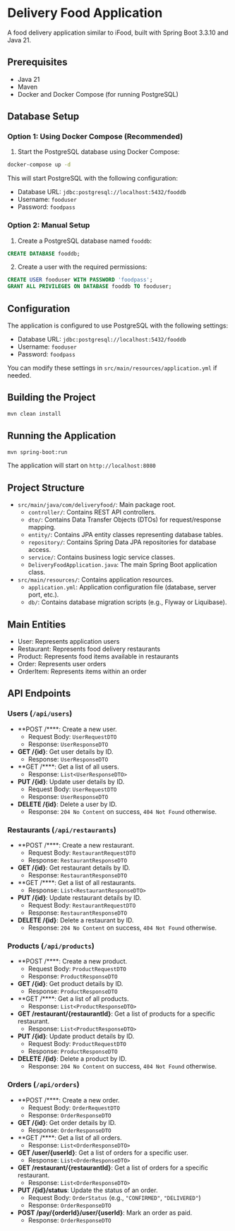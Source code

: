 # Delivery Food Application

A food delivery application similar to iFood, built with Spring Boot 3.3.10 and Java 21.

## Prerequisites

- Java 21
- Maven
- Docker and Docker Compose (for running PostgreSQL)

## Database Setup

### Option 1: Using Docker Compose (Recommended)

1. Start the PostgreSQL database using Docker Compose:
```bash
docker-compose up -d
```

This will start PostgreSQL with the following configuration:
- Database URL: `jdbc:postgresql://localhost:5432/fooddb`
- Username: `fooduser`
- Password: `foodpass`

### Option 2: Manual Setup

1. Create a PostgreSQL database named `fooddb`:
```sql
CREATE DATABASE fooddb;
```

2. Create a user with the required permissions:
```sql
CREATE USER fooduser WITH PASSWORD 'foodpass';
GRANT ALL PRIVILEGES ON DATABASE fooddb TO fooduser;
```

## Configuration

The application is configured to use PostgreSQL with the following settings:
- Database URL: `jdbc:postgresql://localhost:5432/fooddb`
- Username: `fooduser`
- Password: `foodpass`

You can modify these settings in `src/main/resources/application.yml` if needed.

## Building the Project

```bash
mvn clean install
```

## Running the Application

```bash
mvn spring-boot:run
```

The application will start on `http://localhost:8080`

## Project Structure

- `src/main/java/com/deliveryfood/`: Main package root.
  - `controller/`: Contains REST API controllers.
  - `dto/`: Contains Data Transfer Objects (DTOs) for request/response mapping.
  - `entity/`: Contains JPA entity classes representing database tables.
  - `repository/`: Contains Spring Data JPA repositories for database access.
  - `service/`: Contains business logic service classes.
  - `DeliveryFoodApplication.java`: The main Spring Boot application class.
- `src/main/resources/`: Contains application resources.
  - `application.yml`: Application configuration file (database, server port, etc.).
  - `db/`: Contains database migration scripts (e.g., Flyway or Liquibase).

## Main Entities

- User: Represents application users
- Restaurant: Represents food delivery restaurants
- Product: Represents food items available in restaurants
- Order: Represents user orders
- OrderItem: Represents items within an order

## API Endpoints

### Users (`/api/users`)

- **POST /****: Create a new user.
  - Request Body: `UserRequestDTO`
  - Response: `UserResponseDTO`
- **GET /{id}**: Get user details by ID.
  - Response: `UserResponseDTO`
- **GET /****: Get a list of all users.
  - Response: `List<UserResponseDTO>`
- **PUT /{id}**: Update user details by ID.
  - Request Body: `UserRequestDTO`
  - Response: `UserResponseDTO`
- **DELETE /{id}**: Delete a user by ID.
  - Response: `204 No Content` on success, `404 Not Found` otherwise.

### Restaurants (`/api/restaurants`)

- **POST /****: Create a new restaurant.
  - Request Body: `RestaurantRequestDTO`
  - Response: `RestaurantResponseDTO`
- **GET /{id}**: Get restaurant details by ID.
  - Response: `RestaurantResponseDTO`
- **GET /****: Get a list of all restaurants.
  - Response: `List<RestaurantResponseDTO>`
- **PUT /{id}**: Update restaurant details by ID.
  - Request Body: `RestaurantRequestDTO`
  - Response: `RestaurantResponseDTO`
- **DELETE /{id}**: Delete a restaurant by ID.
  - Response: `204 No Content` on success, `404 Not Found` otherwise.

### Products (`/api/products`)

- **POST /****: Create a new product.
  - Request Body: `ProductRequestDTO`
  - Response: `ProductResponseDTO`
- **GET /{id}**: Get product details by ID.
  - Response: `ProductResponseDTO`
- **GET /****: Get a list of all products.
  - Response: `List<ProductResponseDTO>`
- **GET /restaurant/{restaurantId}**: Get a list of products for a specific restaurant.
  - Response: `List<ProductResponseDTO>`
- **PUT /{id}**: Update product details by ID.
  - Request Body: `ProductRequestDTO`
  - Response: `ProductResponseDTO`
- **DELETE /{id}**: Delete a product by ID.
  - Response: `204 No Content` on success, `404 Not Found` otherwise.

### Orders (`/api/orders`)

- **POST /****: Create a new order.
  - Request Body: `OrderRequestDTO`
  - Response: `OrderResponseDTO`
- **GET /{id}**: Get order details by ID.
  - Response: `OrderResponseDTO`
- **GET /****: Get a list of all orders.
  - Response: `List<OrderResponseDTO>`
- **GET /user/{userId}**: Get a list of orders for a specific user.
  - Response: `List<OrderResponseDTO>`
- **GET /restaurant/{restaurantId}**: Get a list of orders for a specific restaurant.
  - Response: `List<OrderResponseDTO>`
- **PUT /{id}/status**: Update the status of an order.
  - Request Body: `OrderStatus` (e.g., `"CONFIRMED"`, `"DELIVERED"`)
  - Response: `OrderResponseDTO`
- **POST /pay/{orderId}/user/{userId}**: Mark an order as paid.
  - Response: `OrderResponseDTO` 